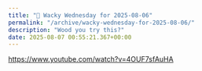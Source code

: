 ```yaml
---
title: "🤪 Wacky Wednesday for 2025-08-06"
permalink: "/archive/wacky-wednesday-for-2025-08-06/"
description: "Wood you try this?"
date: 2025-08-07 00:55:21.367+00:00
---
```


https://www.youtube.com/watch?v=4OUF7sfAuHA
